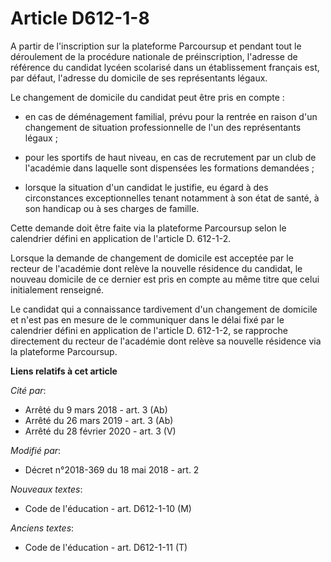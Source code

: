 # Article D612-1-8

A partir de l'inscription sur la plateforme Parcoursup et pendant tout le déroulement de la procédure nationale de
préinscription, l'adresse de référence du candidat lycéen scolarisé dans un établissement français est, par défaut, l'adresse
du domicile de ses représentants légaux.

Le changement de domicile du candidat peut être pris en compte :

- en cas de déménagement familial, prévu pour la rentrée en raison d'un changement de situation professionnelle de l'un des
représentants légaux ;

- pour les sportifs de haut niveau, en cas de recrutement par un club de l'académie dans laquelle sont dispensées les
formations demandées ;

- lorsque la situation d'un candidat le justifie, eu égard à des circonstances exceptionnelles tenant notamment à son état de
santé, à son handicap ou à ses charges de famille.

Cette demande doit être faite via la plateforme Parcoursup selon le calendrier défini en application de l'article D. 612-1-2.

Lorsque la demande de changement de domicile est acceptée par le recteur de l'académie dont relève la nouvelle résidence du
candidat, le nouveau domicile de ce dernier est pris en compte au même titre que celui initialement renseigné.

Le candidat qui a connaissance tardivement d'un changement de domicile et n'est pas en mesure de le communiquer dans le délai
fixé par le calendrier défini en application de l'article D. 612-1-2, se rapproche directement du recteur de l'académie dont
relève sa nouvelle résidence via la plateforme Parcoursup.

**Liens relatifs à cet article**

_Cité par_:

  - Arrêté du 9 mars 2018 - art. 3 (Ab)
  - Arrêté du 26 mars 2019 - art. 3 (Ab)
  - Arrêté du 28 février 2020 - art. 3 (V)

_Modifié par_:

  - Décret n°2018-369 du 18 mai 2018 - art. 2

_Nouveaux textes_:

  - Code de l'éducation - art. D612-1-10 (M)

_Anciens textes_:

  - Code de l'éducation - art. D612-1-11 (T)

